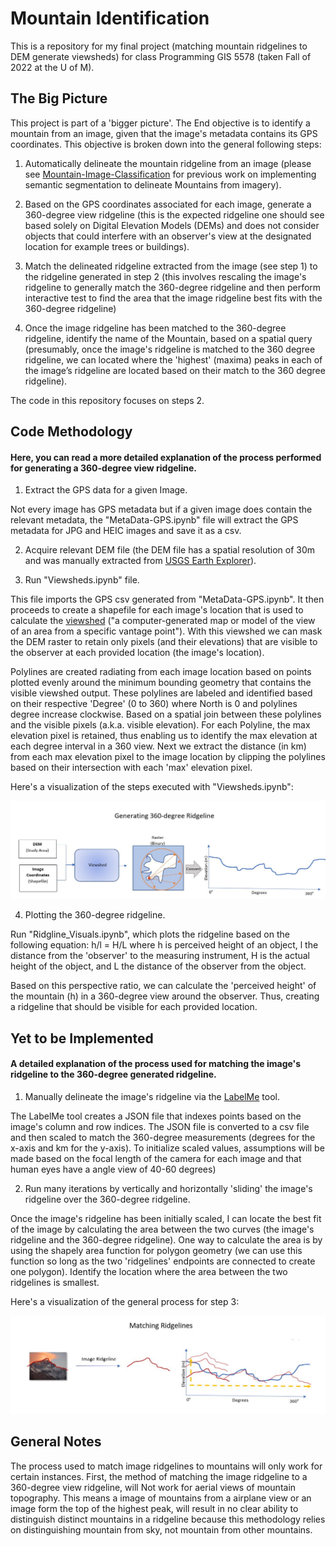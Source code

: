 # Mountain Identification
This is a repository for my final project (matching mountain ridgelines to DEM generate viewsheds) for class Programming GIS 5578 (taken Fall of 2022 at the U of M).

## The Big Picture
This project is part of a 'bigger picture'. The End objective is to identify a mountain from an image, given that the image's metadata contains its GPS coordinates. This objective is broken down into the general following steps:

1. Automatically delineate the mountain ridgeline from an image (please see [Mountain-Image-Classification](https://github.com/mmarsole/Mountain-Image-Classification) for previous work on implementing semantic segmentation to delineate Mountains from imagery).  

2. Based on the GPS coordinates associated for each image, generate a 360-degree view ridgeline (this is the expected ridgeline one should see based solely on Digital Elevation Models (DEMs) and does not consider objects that could interfere with an observer's view at the designated location for example trees or buildings).

3. Match the delineated ridgeline extracted from the image (see step 1) to the ridgeline generated in step 2 (this involves rescaling the image's ridgeline to generally match the 360-degree ridgeline and then perform interactive test to find the area that the image ridgeline best fits with the 360-degree ridgeline)

4. Once the image ridgeline has been matched to the 360-degree ridgeline, identify the name of the Mountain, based on a spatial query (presumably, once the image's ridgeline is matched to the 360 degree ridgeline, we can located where the 'highest' (maxima) peaks in each of the image’s ridgeline are located based on their match to the 360 degree ridgeline). 

The code in this repository focuses on steps 2.

## Code Methodology 
#### Here, you can read a more detailed explanation of the process performed for generating a 360-degree view ridgeline. 

1. Extract the GPS data for a given Image. 

Not every image has GPS metadata but if a given image does contain the relevant metadata, the "MetaData-GPS.ipynb" file will extract the GPS metadata for JPG and HEIC images and save it as a csv. 

2. Acquire relevant DEM file (the DEM file has a spatial resolution of 30m and was manually extracted from [USGS Earth Explorer](https://earthexplorer.usgs.gov/)).

3. Run "Viewsheds.ipynb" file. 

This file imports the GPS csv generated from "MetaData-GPS.ipynb". It then proceeds to create a shapefile for each image's location that is used to calculate the [viewshed](https://pro.arcgis.com/en/pro-app/latest/tool-reference/spatial-analyst/viewshed.htm) ("a computer-generated map or model of the view of an area from a specific vantage point"). With this viewshed we can mask the DEM raster to retain only pixels (and their elevations) that are visible to the observer at each provided location (the image's location). 

Polylines are created radiating from each image location based on points plotted evenly around the minimum bounding geometry that contains the visible viewshed output. These polylines are labeled and identified based on their respective 'Degree' (0 to 360) where North is 0 and polylines degree increase clockwise. Based on a spatial join between these polylines and the visible pixels (a.k.a. visible elevation). For each Polyline, the max elevation pixel is retained, thus enabling us to identify the max elevation at each degree interval in a 360 view. Next we extract the distance (in km) from each max elevation pixel to the image location by clipping the polylines based on their intersection with each 'max' elevation pixel. 

Here's a visualization of the steps executed with "Viewsheds.ipynb":

![generating Ridgeline](/readme_sup_docs/Generating_Ridgeline.JPG)

4. Plotting the 360-degree ridgeline. 

Run "Ridgline_Visuals.ipynb", which plots the ridgeline based on the following equation: h/l = H/L where h is perceived height of an object, l the distance from the 'observer' to the measuring instrument, H is the actual height of the object, and L the distance of the observer from the object. 

Based on this perspective ratio, we can calculate the 'perceived height' of the mountain (h) in a 360-degree view around the observer. Thus, creating a ridgeline that should be visible for each provided location.  
 
## Yet to be Implemented
#### A detailed explanation of the process used for matching the image's ridgeline to the 360-degree generated ridgeline. 

1. Manually delineate the image's ridgeline via the [LabelMe](https://github.com/CSAILVision/LabelMeAnnotationTool) tool. 

The LabelMe tool creates a JSON file that indexes points based on the image's column and row indices. The JSON file is converted to a csv file and then scaled to match the 360-degree measurements (degrees for the x-axis and km for the y-axis). To initialize scaled values, assumptions will be made based on the focal length of the camera for each image and that human eyes have a angle view of 40-60 degrees)

2. Run many iterations by vertically and horizontally 'sliding' the image's ridgeline over the 360-degree ridgeline. 

Once the image's ridgeline has been initially scaled, I can locate the best fit of the image by calculating the area between the two curves (the image's ridgeline and the 360-degree ridgeline). One way to calculate the area is by using the shapely area function for polygon geometry (we can use this function so long as the two 'ridgelines' endpoints are connected to create one polygon). Identify the location where the area between the two ridgelines is smallest.
 
 Here's a visualization of the general process for step 3: 
 
 ![generating Ridgeline](/readme_sup_docs/matching_ridges.JPG)
 
 ## General Notes
 
 The process used to match image ridgelines to mountains will only work for certain instances. First, the method of matching the image ridgeline to a 360-degree view ridgeline, will Not work for aerial views of mountain topography. This means a image of mountains from a airplane view or an image form the top of the highest peak, will result in no clear ability to distinguish distinct mountains in a ridgeline because this methodology relies on distinguishing mountain from sky, not mountain from other mountains.
 
